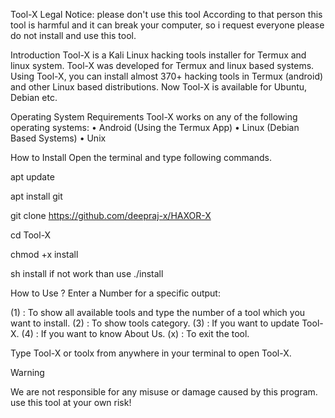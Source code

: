 Tool-X
Legal Notice: please don't use this tool
According to that person this tool is harmful and it can break your computer, so i request everyone please do not install and use this tool.

Introduction
Tool-X is a Kali Linux hacking tools installer for Termux and linux system. Tool-X was developed for Termux and linux based systems. Using Tool-X, you can install almost 370+ hacking tools in Termux (android) and other Linux based distributions. Now Tool-X is available for Ubuntu, Debian etc.

Operating System Requirements
Tool-X works on any of the following operating systems:
• Android (Using the Termux App)
• Linux (Debian Based Systems)
• Unix

How to Install
Open the terminal and type following commands.

apt update

apt install git

git clone https://github.com/deepraj-x/HAXOR-X

cd Tool-X

chmod +x install

sh install if not work than use ./install

How to Use ?
Enter a Number for a specific output:

(1) : To show all available tools and type the number of a tool which you want to install.
(2) : To show tools category.
(3) : If you want to update Tool-X.
(4) : If you want to know About Us.
(x) : To exit the tool.

Type Tool-X or toolx from anywhere in your terminal to open Tool-X.

Warning

We are not responsible for any misuse or damage caused by this program. use this tool at your own risk!
